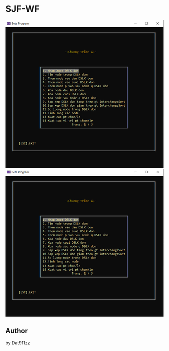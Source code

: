 # SJF-WF
![image 1](https://github.com/dat911zz/DSLK/blob/master/ConsoleInterface.jpg)
![image 1](https://github.com/dat911zz/DSLK/blob/master/ConsoleInterface.jpg)
## Author
by Dat911zz
